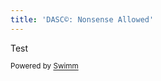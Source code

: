 ```yaml
---
title: 'DASC©: Nonsense Allowed'
---
```

Test

<SwmMeta version="3.0.0" repo-id="Z2l0aHViJTNBJTNBREFTQy1Td2ltbS1Eb2N1bWVudGF0aW9uJTNBJTNBRGlzY29yZC1BY2NvdW50LVN1cHBvcnQtQ29ycA==" repo-name="DASC-Swimm-Documentation"><sup>Powered by [Swimm](https://app.swimm.io/)</sup></SwmMeta>
